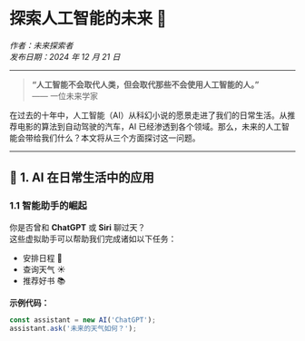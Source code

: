 # 探索人工智能的未来 🚀

*作者：未来探索者*  
*发布日期：2024 年 12 月 21 日*  

---

> **“人工智能不会取代人类，但会取代那些不会使用人工智能的人。”**  
> —— 一位未来学家

在过去的十年中，人工智能（AI）从科幻小说的愿景走进了我们的日常生活。从推荐电影的算法到自动驾驶的汽车，AI 已经渗透到各个领域。那么，未来的人工智能会带给我们什么？本文将从三个方面探讨这一问题。

---

## 🌟 1. AI 在日常生活中的应用

### 1.1 智能助手的崛起
你是否曾和 **ChatGPT** 或 **Siri** 聊过天？  
这些虚拟助手可以帮助我们完成诸如以下任务：
- 安排日程 📅
- 查询天气 ☀️
- 推荐好书 📚

**示例代码：**
```javascript
const assistant = new AI('ChatGPT');
assistant.ask('未来的天气如何？');